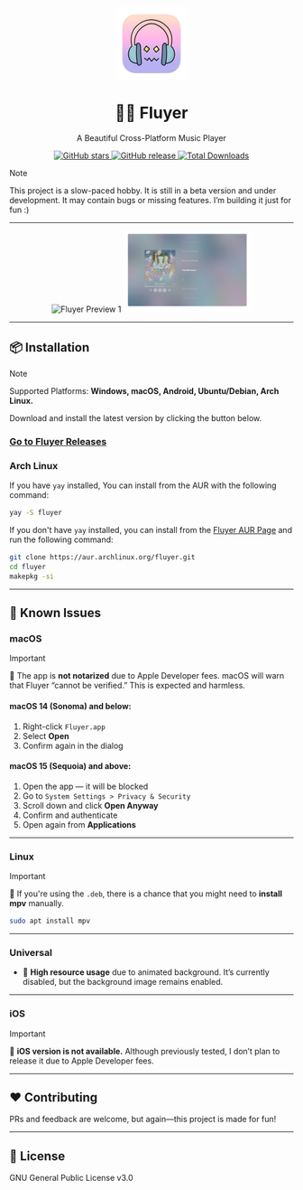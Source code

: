 <p align="center">
  <img src="assets/icon.png" width="128" alt="Fluyer Icon" />
</p>

<h1 align="center">🦋🎵 Fluyer</h1>
<p align="center">A Beautiful Cross-Platform Music Player</p>

<p align="center">
  <a href="https://github.com/alvindimas05/Fluyer/stargazers">
    <img alt="GitHub stars" src="https://img.shields.io/github/stars/alvindimas05/Fluyer?style=flat-square&color=ffd700">
  </a>
  <a href="https://github.com/alvindimas05/Fluyer/releases/latest">
    <img alt="GitHub release" src="https://img.shields.io/github/v/release/alvindimas05/Fluyer?style=flat-square&color=blueviolet">
  </a>
  <a href="https://github.com/alvindimas05/Fluyer/releases">
    <img alt="Total Downloads" src="https://img.shields.io/github/downloads/alvindimas05/Fluyer/total?style=flat-square&color=brightgreen">
  </a>
</p>

> [!NOTE]
> This project is a slow-paced hobby. It is still in a beta version and under development. It may contain bugs or missing features. I’m building it just for fun :)

---

<p align="center">
  <img src="assets/preview1.png" alt="Fluyer Preview 1" width="45%"/>
  <img src="assets/preview2.png" alt="Fluyer Preview 2" width="45%"/>
</p>

---

## 📦 Installation

> [!NOTE]
> Supported Platforms: <b>Windows, macOS, Android, Ubuntu/Debian, Arch Linux.</b>

Download and install the latest version by clicking the button below.
### [Go to Fluyer Releases](https://github.com/alvindimas05/Fluyer/releases/latest)

### Arch Linux

If you have `yay` installed, You can install from the AUR with the following command:
```bash
yay -S fluyer
```
If you don't have `yay` installed, you can install from the [Fluyer AUR Page](https://aur.archlinux.org/packages/fluyer/) and run the following command:
```bash
git clone https://aur.archlinux.org/fluyer.git
cd fluyer
makepkg -si
```

---

## 🐞 Known Issues

### macOS

> [!IMPORTANT]
> 🔐 The app is **not notarized** due to Apple Developer fees. macOS will warn that Fluyer “cannot be verified.” This is expected and harmless.

#### macOS 14 (Sonoma) and below:
1. Right-click `Fluyer.app`
2. Select **Open**
3. Confirm again in the dialog

#### macOS 15 (Sequoia) and above:
1. Open the app — it will be blocked
2. Go to `System Settings > Privacy & Security`
3. Scroll down and click **Open Anyway**
4. Confirm and authenticate
5. Open again from **Applications**

---

### Linux

> [!IMPORTANT]
> 🧩 If you're using the `.deb`, there is a chance that you might need to **install mpv** manually.

```bash
sudo apt install mpv
```

---

### Universal

- 🚫 **High resource usage** due to animated background. It’s currently disabled, but the background image remains enabled.

---

### iOS

> [!IMPORTANT]
> 🍏 **iOS version is not available.** Although previously tested, I don’t plan to release it due to Apple Developer fees.

---

## ❤️ Contributing

PRs and feedback are welcome, but again—this project is made for fun!

---

## 📄 License

GNU General Public License v3.0
